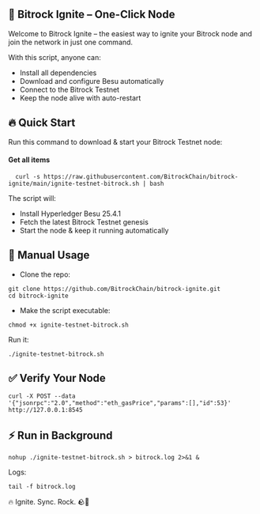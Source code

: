 ## 🚀 Bitrock Ignite – One-Click Node
Welcome to Bitrock Ignite – the easiest way to ignite your Bitrock node and join the network in just one command.

With this script, anyone can:
- Install all dependencies
- Download and configure Besu automatically
- Connect to the Bitrock Testnet
- Keep the node alive with auto-restart

## 🔥 Quick Start
Run this command to download & start your Bitrock Testnet node:
#### Get all items

```console
  curl -s https://raw.githubusercontent.com/BitrockChain/bitrock-ignite/main/ignite-testnet-bitrock.sh | bash
```
The script will:

- Install Hyperledger Besu 25.4.1
- Fetch the latest Bitrock Testnet genesis
- Start the node & keep it running automatically

## 🚀 Manual Usage
- Clone the repo:
```console
git clone https://github.com/BitrockChain/bitrock-ignite.git
cd bitrock-ignite
```
- Make the script executable:
```console
chmod +x ignite-testnet-bitrock.sh
```
Run it:
```console
./ignite-testnet-bitrock.sh
```

## ✅ Verify Your Node
```console
curl -X POST --data '{"jsonrpc":"2.0","method":"eth_gasPrice","params":[],"id":53}' http://127.0.0.1:8545
```

## ⚡ Run in Background
```console
nohup ./ignite-testnet-bitrock.sh > bitrock.log 2>&1 &
```
Logs:
```console
tail -f bitrock.log
```

🔥 Ignite. Sync. Rock. 🪨🚀
